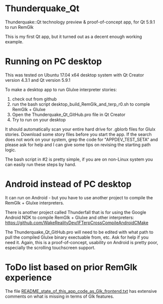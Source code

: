 # Thunderquake_Qt
Thunderquake::Qt technology preview &amp; proof-of-concept app, for Qt 5.9.1 to run RemGlk

This is my first Qt app, but it turned out as a decent enough working example.

# Running on PC desktop

This was tested on Ubuntu 17.04 x64 desktop system with Qt Creator version 4.3.1 and Qt version 5.9.1

To make a desktop app to run Glulxe interpreter stories:

1. check out from github
2. run the bash script desktop_build_RemGlk_and_terp_r0.sh to comple RemGlk + Glulxe
3. Open the Thunderquake_Qt_GitHub.pro file in Qt Creator
4. Try to run on your desktop

It should automatically scan your entire hard drive for .gblorb files for Glulx stories. Download some story files before you start the app. If the search does not work on your system, grep the code for "APPDEV_TEST_SETA" and please ask for help and I can give some tips on revising the starting path logic.

The bash script in #2 is pretty simple, if you are on non-Linux system you can easily run these steps by hand.

# Android instead of PC desktop

It can run on Android - but you have to use another project to compile the RemGlk + Glulxe interpreters.

There is another project called Thunderfall that is for using the Google Android NDK to compile RemGlk + Glulxe and other interpreters:
  https://github.com/WakeRealityDev/IFTerpCrossCompileAndroidCMake

The Thunderquake_Qt_GitHub.pro will need to be edited with what path to pull the compiled Glulxe binary exectuable from, etc. Ask for help if you need it.  Again, this is a proof-of-concept, usability on Android is pretty poor, especially the scrolling touchscreen support.


# ToDo list based on prior RemGlk experience

The file [README_state_of_this_app_code_as_Glk_frontend.txt](README_state_of_this_app_code_as_Glk_frontend.txt) has extensive comments on what is missing in terms of Glk features.
